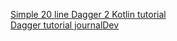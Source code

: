 [Simple 20 line Dagger 2 Kotlin tutorial](https://medium.com/@elye.project/dagger-2-for-dummies-in-kotlin-with-one-page-simple-code-project-618a5f9f2fe8)  
[Dagger tutorial journalDev](https://www.journaldev.com/16758/android-dependeny-injection-dagger)  
